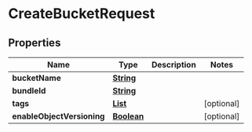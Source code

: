 

# CreateBucketRequest


## Properties

| Name | Type | Description | Notes |
|------------ | ------------- | ------------- | -------------|
|**bucketName** | [**String**](String.md) |  |  |
|**bundleId** | [**String**](String.md) |  |  |
|**tags** | [**List**](List.md) |  |  [optional] |
|**enableObjectVersioning** | [**Boolean**](Boolean.md) |  |  [optional] |



